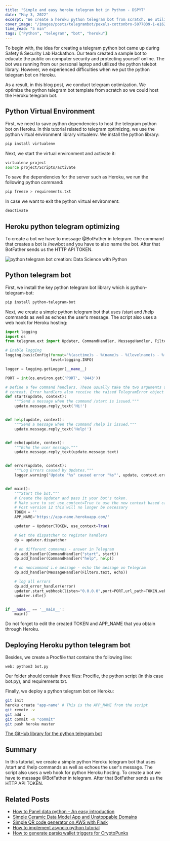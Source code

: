 ```yaml
---
title: "Simple and easy heroku telegram bot in Python - DSPYT"
date: "May 3, 2022"
excerpt: "We create a heroku python telegram bot from scratch. We utilize python telebot library and host the project on Heroku."
cover_image: "/images/posts/telegrambot/pexels-cottonbro-5077039-1-e1629301426265.webp"
time_read: "5 min"
tags: ["Python", "telegram", "bot", "heroku"]
---
```


To begin with, the idea for creating a telegram python bot came up during Safety & Security Lab Hackathon. Our team created a sample bot to educate the public on computer security and protecting yourself online. The bot was running from our personal laptop and utilized the python telebot library. However, we experienced difficulties when we put the python telegram bot on Heroku.

As a result, in this blog post, we conduct telegram optimization. We optimize the python telegram bot template from scratch so we could host the Heroku telegram bot.

## Python Virtual Environment

First, we need to save python dependencies to host the telegram python bot on Heroku. In this tutorial related to telegram optimizing, we use the python virtual environment library virtualenv. We install the python library:

```bash
pip install virtualenv
```

Next, we start the virtual environment and activate it:

```bash
virtualenv project
source project/Scripts/activate
```

To save the dependencies for the server such as Heroku, we run the following python command:

```bash
pip freeze > requirements.txt
```

In case we want to exit the python virtual environment:

```bash
deactivate
```

## Heroku python telegram optimizing

To create a bot we have to message @BotFather in telegram. The command that creates a bot is /newbot and you have to also name the bot. After that BotFather sends us the HTTP API TOKEN.

![python telegram bot creation: Data Science with Python](/images/posts/telegrambot/image-7.webp)

## Python telegram bot

First, we install the key python telegram bot library which is python-telegram-bot:

```bash
pip install python-telegram-bot
```

Next, we create a simple python telegram bot that uses /start and /help commands as well as echoes the user’s message. The script also uses a web hook for Heroku hosting:

```python
import logging
import os
from telegram.ext import Updater, CommandHandler, MessageHandler, Filters

# Enable logging
logging.basicConfig(format='%(asctime)s - %(name)s - %(levelname)s - %(message)s',
                    level=logging.INFO)

logger = logging.getLogger(__name__)

PORT = int(os.environ.get('PORT', '8443'))

# Define a few command handlers. These usually take the two arguments update and
# context. Error handlers also receive the raised TelegramError object in error.
def start(update, context):
    """Send a message when the command /start is issued."""
    update.message.reply_text('Hi!')


def help(update, context):
    """Send a message when the command /help is issued."""
    update.message.reply_text('Help!')


def echo(update, context):
    """Echo the user message."""
    update.message.reply_text(update.message.text)


def error(update, context):
    """Log Errors caused by Updates."""
    logger.warning('Update "%s" caused error "%s"', update, context.error)


def main():
    """Start the bot."""
    # Create the Updater and pass it your bot's token.
    # Make sure to set use_context=True to use the new context based callbacks
    # Post version 12 this will no longer be necessary
    TOKEN = ''
    APP_NAME='https://app-name.herokuapp.com/'

    updater = Updater(TOKEN, use_context=True)

    # Get the dispatcher to register handlers
    dp = updater.dispatcher

    # on different commands - answer in Telegram
    dp.add_handler(CommandHandler("start", start))
    dp.add_handler(CommandHandler("help", help))

    # on noncommand i.e message - echo the message on Telegram
    dp.add_handler(MessageHandler(Filters.text, echo))

    # log all errors
    dp.add_error_handler(error)
    updater.start_webhook(listen="0.0.0.0",port=PORT,url_path=TOKEN,webhook_url=APP_NAME + TOKEN)
    updater.idle()


if __name__ == '__main__':
    main()
```

Do not forget to edit the created TOKEN and APP_NAME that you obtain through Heroku.

## Deploying Heroku python telegram bot

Besides, we create a Procfile that contains the following line:

`web: python3 bot.py`

Our folder should contain three files: Procifle, the python script (in this case bot.py), and requirements.txt.

Finally, we deploy a python telegram bot on Heroku:

```bash
git init
heroku create "app-name" # This is the APP_NAME from the script
git remote -v
git add .
git commit -m "commit"
git push heroku master
```

[The GitHub library for the python telegram bot](https://github.com/dspytdao/Telegram_bot_py_heroku)

## Summary

In this tutorial, we create a simple python Heroku telegram bot that uses /start and /help commands as well as echoes the user's message. The script also uses a web hook for python Heroku hosting. To create a bot we have to message @BotFather in telegram. After that BotFather sends us the HTTP API TOKEN.

## Related Posts

- [How to Panel data python – An easy introduction](https://dspyt.com/panel-data-econometrics-an-introduction-with-an-example-in-python)
- [Simple Ceramic Data Model App and Unstoppable Domains](https://dspyt.com/simple-app-with-ceramic-data-model-and-unstoppable-domains)
- [Simple QR code generator on AWS with Flask](https://dspyt.com/simple-qr-code-generator-on-aws-with-flask)
- [How to implement asyncio python tutorial](https://dspyt.com/simple-asynchronous-python-webscraper-tutorial)
- [How to generate parsiq wallet triggers for CryptoPunks](https://dspyt.com/generating-fast-and-easy-parsiq-triggers-for-cryptopunks)
